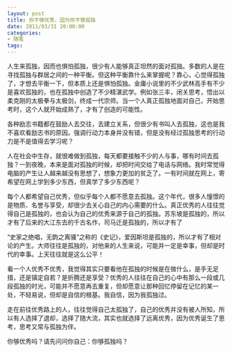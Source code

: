 ```yaml
---
layout: post
title: 你不够优秀，因为你不够孤独
date: 2011/03/31 20:00:00
categories: 
- 随笔
tags: 
---
```


人生来孤独，因而也惧怕孤独，很少有人能够真正坦然的面对孤独。多数的人是在寻找孤独与群居之间的一种平衡。但这种平衡靠什么来掌握呢？靠心，心觉得孤独了，才想去平衡一下，但本质上还是惧怕孤独。金庸小说里的不少武林高手有不少是喜欢孤独的，也在孤独中创造了不少精湛武学。例如张三丰，闭关思考，悟出以柔克刚的太极拳与太极剑，终成一代宗师。当一个人真正孤独地面对自己，开始思考时，这个人就开始成熟了，才有了创造的可能性。

各种励志书籍都在鼓励人去交往，去建立关系，但很少有书叫人去孤独，这也是我不喜欢看励志书的原因。强调行动力本身并没有错，但是没有经过孤独思考的行动力是不是值得去学习呢？

人在社会中生存，就很难做到孤独，每天都要接触不少的人与事，哪有时间去孤独？一到夜晚，本来是面对孤独的时候，却把时间交给了电话与网络。我时常觉得电脑的产生让人越来越没有思想了，想象力更加的贫乏了。一有时间就在网上，寄希望在网上学到多少东西，但真学了多少东西呢？

每个人都希望自己优秀，但似乎每个人都不愿意去孤独。这个年代，很多人憧憬的是物质、名誉与享受，却很少去关心自己的内心需要的什么。真正优秀的人往往觉得自己是孤独的，也会认为自己的优秀来源于自己的孤独。苏东坡是孤独的，所以才有了后来的大江东去的千古名作，司马迁是孤独的，所以才有了

“史家之绝唱，无韵之离骚”之称的《史记》，爱因斯坦是孤独的，所以才有了相对论的产生。大师往往是孤独的，对他来的人生来说，可能并一定是幸事，但却是时代的幸事。上天往往就是这么公平！

看一个人优秀不优秀，我觉得其实只要看他在孤独的时候是在做什么，是手无足措，还是镇定自若？是折腾还是享受？优秀的人往往在自己的心中有那么一段或几段孤独的时光，可能并不愿意再去重复，但却愿意让那种回忆停留在记忆的某一处，不轻易说，但却是自信的根基。我自信，因为我孤独过。

走在前往优秀路上的人，往往觉得自己太孤独了，自己的优秀并没有被人所知，所以有人选择了退却，选择了随大流，其实也就选择了远离优秀，因为优秀诞生了思考，思考又常与孤独为伴。

你够优秀吗？请先问问你自己：你够孤独吗？
